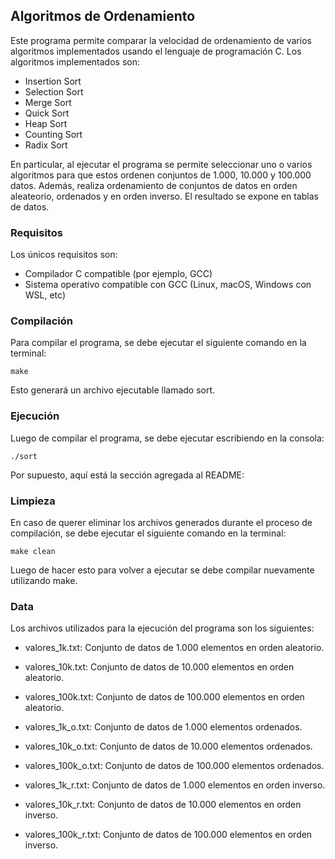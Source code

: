 ## Algoritmos de Ordenamiento

Este programa permite comparar la velocidad de ordenamiento de varios algoritmos implementados usando el lenguaje de programación C. Los algoritmos implementados son:

* Insertion Sort
* Selection Sort
* Merge Sort
* Quick Sort
* Heap Sort
* Counting Sort
* Radix Sort

En particular, al ejecutar el programa se permite seleccionar uno o varios algoritmos para que estos ordenen conjuntos de 1.000, 10.000 y 100.000 datos. Además, realiza ordenamiento de conjuntos de datos en orden aleateorio, ordenados y en orden inverso. El resultado se expone en tablas de datos.

### Requisitos
Los únicos requisitos son:
* Compilador C compatible (por ejemplo, GCC)
* Sistema operativo compatible con GCC (Linux, macOS, Windows con WSL, etc)


### Compilación
Para compilar el programa, se debe ejecutar el siguiente comando en la terminal:

```make```

Esto generará un archivo ejecutable llamado sort.

### Ejecución

Luego de compilar el programa, se debe ejecutar escribiendo en la consola:

```./sort```


Por supuesto, aquí está la sección agregada al README:

### Limpieza

 En caso de querer eliminar los archivos generados durante el proceso de compilación, se debe ejecutar el siguiente comando en la terminal:

```make clean```

Luego de hacer esto para volver a ejecutar se debe compilar nuevamente utilizando make.

### Data

Los archivos utilizados para la ejecución del programa son los siguientes: 

* valores_1k.txt: Conjunto de datos de 1.000 elementos en orden aleatorio.
* valores_10k.txt: Conjunto de datos de 10.000 elementos en orden aleatorio.
* valores_100k.txt: Conjunto de datos de 100.000 elementos en orden aleatorio.


* valores_1k_o.txt: Conjunto de datos de 1.000 elementos ordenados.
* valores_10k_o.txt: Conjunto de datos de 10.000 elementos ordenados.
* valores_100k_o.txt: Conjunto de datos de 100.000 elementos ordenados.


* valores_1k_r.txt: Conjunto de datos de 1.000 elementos en orden inverso.
* valores_10k_r.txt: Conjunto de datos de 10.000 elementos en orden inverso.
* valores_100k_r.txt: Conjunto de datos de 100.000 elementos en orden inverso.


